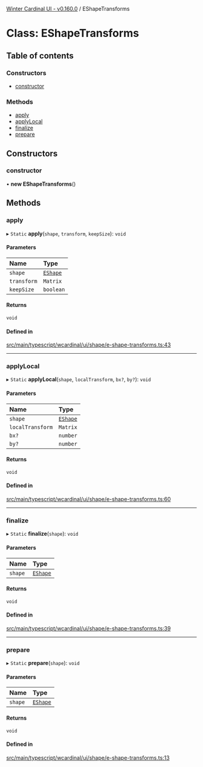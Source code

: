 [Winter Cardinal UI - v0.160.0](../index.md) / EShapeTransforms

# Class: EShapeTransforms

## Table of contents

### Constructors

- [constructor](EShapeTransforms.md#constructor)

### Methods

- [apply](EShapeTransforms.md#apply)
- [applyLocal](EShapeTransforms.md#applylocal)
- [finalize](EShapeTransforms.md#finalize)
- [prepare](EShapeTransforms.md#prepare)

## Constructors

### constructor

• **new EShapeTransforms**()

## Methods

### apply

▸ `Static` **apply**(`shape`, `transform`, `keepSize`): `void`

#### Parameters

| Name | Type |
| :------ | :------ |
| `shape` | [`EShape`](../interfaces/EShape.md) |
| `transform` | `Matrix` |
| `keepSize` | `boolean` |

#### Returns

`void`

#### Defined in

[src/main/typescript/wcardinal/ui/shape/e-shape-transforms.ts:43](https://github.com/winter-cardinal/winter-cardinal-ui/blob/v0.160.0/src/main/typescript/wcardinal/ui/shape/e-shape-transforms.ts#L43)

___

### applyLocal

▸ `Static` **applyLocal**(`shape`, `localTransform`, `bx?`, `by?`): `void`

#### Parameters

| Name | Type |
| :------ | :------ |
| `shape` | [`EShape`](../interfaces/EShape.md) |
| `localTransform` | `Matrix` |
| `bx?` | `number` |
| `by?` | `number` |

#### Returns

`void`

#### Defined in

[src/main/typescript/wcardinal/ui/shape/e-shape-transforms.ts:60](https://github.com/winter-cardinal/winter-cardinal-ui/blob/v0.160.0/src/main/typescript/wcardinal/ui/shape/e-shape-transforms.ts#L60)

___

### finalize

▸ `Static` **finalize**(`shape`): `void`

#### Parameters

| Name | Type |
| :------ | :------ |
| `shape` | [`EShape`](../interfaces/EShape.md) |

#### Returns

`void`

#### Defined in

[src/main/typescript/wcardinal/ui/shape/e-shape-transforms.ts:39](https://github.com/winter-cardinal/winter-cardinal-ui/blob/v0.160.0/src/main/typescript/wcardinal/ui/shape/e-shape-transforms.ts#L39)

___

### prepare

▸ `Static` **prepare**(`shape`): `void`

#### Parameters

| Name | Type |
| :------ | :------ |
| `shape` | [`EShape`](../interfaces/EShape.md) |

#### Returns

`void`

#### Defined in

[src/main/typescript/wcardinal/ui/shape/e-shape-transforms.ts:13](https://github.com/winter-cardinal/winter-cardinal-ui/blob/v0.160.0/src/main/typescript/wcardinal/ui/shape/e-shape-transforms.ts#L13)

